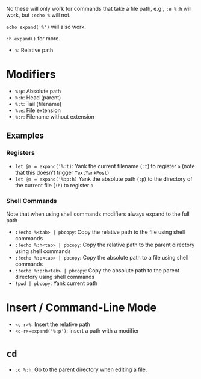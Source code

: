 No these will only work for commands that take a file path, e.g., `:e %:h` will work, but `:echo %` will not.

`echo expand('%')` will also work. 

`:h expand()` for more.

- `%`: Relative path

# Modifiers

- `%:p`: Absolute path
- `%:h`: Head (parent)
- `%:t`: Tail (filename)
- `%:e`: File extension
- `%:r`: Filename without extension

## Examples

### Registers

- `let @a = expand('%:t)`: Yank the current filename (`:t`) to register `a` (note that this doesn't trigger `TextYankPost`)
- `let @a = expand('%:p:h)` Yank the absolute path (`:p`) to the directory of the current file (`:h`) to register `a`

### Shell Commands

Note that when using shell commands modifiers always expand to the full path

- `:!echo %<tab> | pbcopy`: Copy the relative path to the file using shell commands
- `:!echo %:h<tab> | pbcopy`: Copy the relative path to the parent directory using shell commands
- `:!echo %:p<tab> | pbcopy`: Copy the absolute path to a file using shell commands
- `:!echo %:p:h<tab> | pbcopy`: Copy the absolute path to the parent directory using shell commands
- `!pwd | pbcopy`: Yank current path

# Insert / Command-Line Mode

- `<c-r>%`: Insert the relative path
- `<c-r>=expand('%:p')`: Insert a path with a modifier

# `cd`

- `cd %:h`: Go to the parent directory when editing a file.
